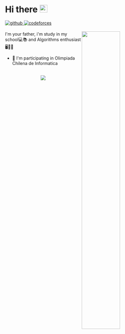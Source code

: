 # Hi there <img src="https://media.giphy.com/media/hvRJCLFzcasrR4ia7z/giphy.gif" width="25px">

<a href="https://github.com/rishavanand" target="_blank">
<img src=https://img.shields.io/badge/github-%2324292e.svg?&style=for-the-badge&logo=github&logoColor=white alt=github style="margin-bottom: 5px;" />
</a>
<a href="https://codeforces.com/profile/Br4ulinho" target="_blank">
<img src=https://img.shields.io/badge/Codeforces-445f9d?style=for-the-badge&logo=Codeforces&logoColor=white alt=codeforces style="margin-bottom: 5px;" />
</a>

<br/>

[<img align="right" width="50%" src="https://github-readme-stats.vercel.app/api?username=BraulinhO&show_icons=true&count_private=true&hide_border=true">](https://metrics.lecoq.io/ouuan#gh-dark-mode-only)

I'm your father, i'm study in my school💻📚 and Algorithms enthusiast 🖥️🧙‍♂️ 

- 🚩 I'm participating in Olimpiada Chilena de Informatica

<br/>

<div align="center">
<img src="https://komarev.com/ghpvc/?username=BraulinhO&&style=flat-square" align="center" />
</div>
